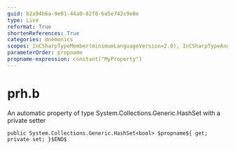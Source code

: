 ```yaml
---
guid: b2a94b6a-9e01-44a0-82f0-6a5e742c9e8e
type: Live
reformat: True
shortenReferences: True
categories: mnemonics
scopes: InCSharpTypeMember(minimumLanguageVersion=2.0), InCSharpTypeAndNamespace(minimumLanguageVersion=2.0)
parameterOrder: propname
propname-expression: constant("MyProperty")
---
```


# prh.b

An automatic property of type System.Collections.Generic.HashSet<bool> with a private setter

```
public System.Collections.Generic.HashSet<bool> $propname${ get; private set; }$END$
```
